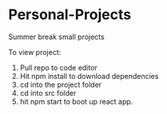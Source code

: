 # Personal-Projects
Summer break small projects

To view project:

1. Pull repo to code editor
2. Hit npm install to download dependencies
3. cd into the project folder
4. cd into src folder
5. hit npm start to boot up react app.
